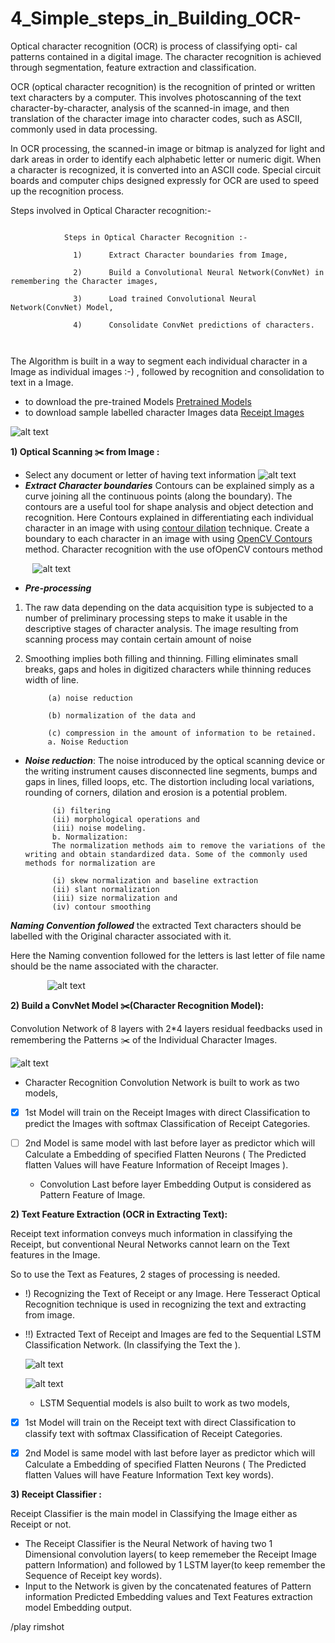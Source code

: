 # 4_Simple_steps_in_Building_OCR-
Optical character recognition (OCR) is process of classifying opti- cal patterns contained in a digital image. The character recognition is achieved through segmentation, feature extraction and classification.

OCR (optical character recognition) is the recognition of printed or written text characters by a computer. This involves photoscanning of the text character-by-character, analysis of the scanned-in image, and then translation of the character image into character codes, such as ASCII, commonly used in data processing.

In OCR processing, the scanned-in image or bitmap is analyzed for light and dark areas in order to identify each alphabetic letter or numeric digit. When a character is recognized, it is converted into an ASCII code. Special circuit boards and computer chips designed expressly for OCR are used to speed up the recognition process.


Steps involved in Optical Character recognition:-
```

            Steps in Optical Character Recognition :-

              1)      Extract Character boundaries from Image,

              2)      Build a Convolutional Neural Network(ConvNet) in remembering the Character images,

              3)      Load trained Convolutional Neural Network(ConvNet) Model,
              
              4)      Consolidate ConvNet predictions of characters.



```

The Algorithm is built in a way to segment each individual character in a Image as individual images :-) , followed by recognition and consolidation to text in a Image.

 - to download the pre-trained Models [Pretrained Models](https://drive.google.com/file/d/1ckskSVzzFpkaMO7VyTZo0fz_m32q_S_C/view?usp=sharing)
 - to download sample labelled character Images data [Receipt Images](https://drive.google.com/drive/folders/1q4PjRX121lj6BGDAhnM8fh1TiC78-ylO?usp=sharing)


![alt text](https://github.com/Nagakiran1/4-simple-steps-in-Builiding-OCR/blob/master/OCR_Algorithm.PNG)


**1) Optical Scanning :scissors: from Image :**

 - Select any document or letter of having text information 
 ![alt text](https://github.com/Nagakiran1/4-simple-steps-in-Builiding-OCR/blob/master/sample.jpg) 
 -  ***Extract Character boundaries***
             Contours can be explained simply as a curve joining all the continuous points (along the boundary). The contours are a useful tool for shape analysis and object detection and recognition. Here Contours explained in differentiating each individual character in an image with using [contour dilation](https://docs.opencv.org/trunk/d9/d61/tutorial_py_morphological_ops.html) technique.
             Create a boundary to each character in an image with using [OpenCV Contours](https://docs.opencv.org/3.3.0/dd/d49/tutorial_py_contour_features.html) method. 
             Character recognition with the use ofOpenCV contours method

&nbsp;&nbsp;&nbsp;&nbsp;&nbsp;&nbsp;&nbsp;&nbsp;&nbsp;![alt text](https://github.com/Nagakiran1/4-simple-steps-in-Builiding-OCR/blob/master/Countours.PNG)





- ***Pre-processing***
1) The raw data depending on the data acquisition type is subjected to a number of preliminary processing steps to make it usable in the descriptive stages of character analysis. The image resulting from scanning process may contain certain amount of noise

2) Smoothing implies both filling and thinning. Filling eliminates small breaks, gaps and holes in digitized characters while thinning reduces width of line.

            (a) noise reduction

            (b) normalization of the data and

            (c) compression in the amount of information to be retained.
            a. Noise Reduction
- ***Noise reduction***: The noise introduced by the optical scanning device or the writing instrument causes disconnected line segments, bumps and gaps in lines, filled loops, etc. The distortion including local variations, rounding of corners, dilation and erosion is a potential problem.

            (i) filtering
            (ii) morphological operations and 
            (iii) noise modeling.
            b. Normalization:
            The normalization methods aim to remove the variations of the writing and obtain standardized data. Some of the commonly used methods for normalization are

            (i) skew normalization and baseline extraction
            (ii) slant normalization 
            (iii) size normalization and 
            (iv) contour smoothing


***Naming Convention followed***
the extracted Text characters should be labelled with the Original character associated with it.

Here the Naming convention followed for the letters is last letter of file name should be the name associated with the character.
             
&nbsp;&nbsp;&nbsp;&nbsp;&nbsp;&nbsp;&nbsp;&nbsp;&nbsp;&nbsp;&nbsp;&nbsp;&nbsp;&nbsp;&nbsp;![alt text](https://github.com/Nagakiran1/4-simple-steps-in-Builiding-OCR/blob/master/character%20Labelling.PNG)
 
 
 
 
**2) Build a ConvNet Model  :scissors:(Character Recognition Model):**


  Convolution Network of 8 layers with 2\*4 layers residual feedbacks used in remembering the Patterns  :scissors: of the Individual Character Images.
  
 
  ![alt text](https://github.com/Nagakiran1/Receipt_Image_Classification-/blob/master/ConvNet1.png)
  
  - Character Recognition Convolution Network is built to work as two models, 

- [x] 1st Model will train on the Receipt Images with direct Classification to predict the Images with softmax Classification of Receipt Categories.
- [ ] 2nd Model is same model with last before layer as predictor which will Calculate a Embedding of specified Flatten Neurons ( The Predicted flatten Values will have Feature Information of Receipt Images ).
            
  - Convolution Last before layer Embedding Output is considered as Pattern Feature of Image.

**2) Text Feature Extraction (OCR in Extracting Text):**

Receipt text information conveys much information in classifying the Receipt, but conventional Neural Networks cannot learn on the Text features in the Image. 

So to use the Text as Features, 2 stages of processing is needed.

- !) Recognizing the Text of Receipt or any Image. Here Tesseract Optical Recognition technique is used in recognizing the text and extracting from image.
- !!) Extracted Text of Receipt and Images are fed to the Sequential LSTM Classification Network. (In classifying the Text the ).

  ![alt text](https://github.com/Nagakiran1/Receipt_Image_Classification-/blob/master/OpticalCharacterRecognition.jpg)
  
  
  ![alt text](https://github.com/Nagakiran1/Receipt_Image_Classification-/blob/master/Models/BindingBox3.jpg)

  - LSTM Sequential models is also built to work as two models, 

- [x] 1st Model will train on the Receipt text with direct Classification to classify text with softmax Classification of Receipt Categories.
- [x] 2nd Model is same model with last before layer as predictor which will Calculate a Embedding of specified Flatten Neurons ( The Predicted flatten Values will have Feature Information Text key words).
            
            
            
**3) Receipt Classifier :**

Receipt Classifier is the main model in Classifying the Image either as Receipt or not.

- The Receipt Classifier is the Neural Network of having two 1 Dimensional convolution layers( to keep rememeber the Receipt Image pattern Information) and followed by 1 LSTM layer(to keep remember the Sequence of Receipt key words). 
- Input to the Network is given by the concatenated features of Pattern information Predicted Embedding values and Text Features extraction model Embedding output.

/play rimshot
